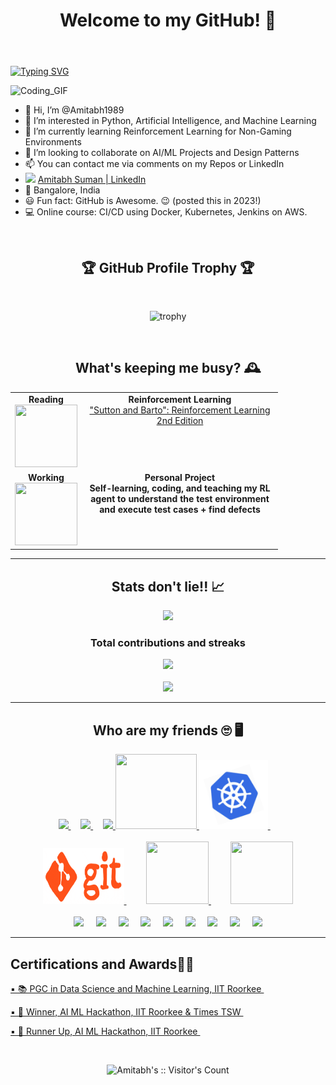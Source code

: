 <header>
  <h1>Welcome to my GitHub! 👋 </h1>
  <link rel="stylesheet" href="https://cdn.jsdelivr.net/gh/devicons/devicon@latest/devicon.min.css">
</header>

<p align="left">
<a href="https://github.com/amitabh1989">
    <img src="https://readme-typing-svg.demolab.com?font=Courier&size=18&duration=1800&pause=100&multiline=true&width=700&height=100&lines=Ai+Nebula;Software+Developer+%7C;AI+%7C+Deep+Learning+%7C+Data+Structures+and+Algorithms;Software+Design+Principles" alt="Typing SVG" />
</a>
<br/>


<!--- 
<div id="header" align="center">
  <img src="https://media.giphy.com/media/M9gbBd9nbDrOTu1Mqx/giphy.gif" width="200"/>
</div> 
--->

![Coding_GIF](https://user-images.githubusercontent.com/12171805/210138791-c6855daa-0726-4f64-9737-6e1c37991b4d.gif)

- 👋 Hi, I’m @Amitabh1989
- 👀 I’m interested in Python, Artificial Intelligence, and Machine Learning
- 🌱 I’m currently learning Reinforcement Learning for Non-Gaming Environments
- 💞️ I’m looking to collaborate on AI/ML Projects and Design Patterns
- 📫 You can contact me via comments on my Repos or LinkedIn
- <img src="https://cdn.jsdelivr.net/gh/devicons/devicon/icons/linkedin/linkedin-original.svg" width="20"/> [Amitabh Suman | LinkedIn](https://www.linkedin.com/in/amitabh-suman-4647bb29/)
- 📌 Bangalore, India
- 😃 Fun fact: GitHub is Awesome. 😉 (posted this in 2023!)
- 💻 Online course: CI/CD using Docker, Kubernetes, Jenkins on AWS.

<br>

<div align="center">
  <p style="color: #0078D6"><h2>🏆 GitHub Profile Trophy 🏆</h2></p>
  <br>

  ![trophy](https://github-profile-trophy.vercel.app/?username=Amitabh1989&margin-w=15&margin-h=15&row=1&column=6)
</div>

<br>

<div align="center">
  <p style="color: #0078D6"><h2>What's keeping me busy? 🕰️</h2></p>
  <table width="400px" style="border: none;">
    <tbody>
      <tr valign="top">
        <td width="100px" align="center">
          <span><strong>Reading</strong></span><br>
          <img height="100px" src="https://user-images.githubusercontent.com/12171805/233247634-37b471f3-9899-48b9-bbb4-c3d103f7ef57.gif" width="100px"/>
        </td>
        <td width="300px" align="center">
          <span><strong>Reinforcement Learning</strong></span><br>
          <a href="https://web.stanford.edu/class/psych209/Readings/SuttonBartoIPRLBook2ndEd.pdf">"Sutton and Barto": Reinforcement Learning 2nd Edition</a>
        </td>
      </tr>
      <tr valign="top">
        <td width="100px" align="center">
          <span><strong>Working</strong></span><br>
          <img height="100px" src="https://user-images.githubusercontent.com/12171805/233241540-99dafe10-7ddb-4780-8627-5eed92286fbb.gif" width="100px"/>
        </td>
        <td width="300px" align="center">
          <span><strong>Personal Project</strong></span><br>
          <span><strong>Self-learning, coding, and teaching my RL agent to understand the test environment and execute test cases + find defects</strong></span><br>
        </td>
      </tr>
    </tbody>
  </table>
</div>

<hr>

<div align="center">
  <p style="color: #0078D6"><h2>Stats don't lie!! 📈</h2></p>
  <img src="https://github-readme-stats.vercel.app/api?username=amitabh1989&show_icons=true"/>
</div>

<div align="center">
  <p style="color: #0078D6"><h3>Total contributions and streaks</h3></p>
  <img src="https://github-readme-streak-stats.herokuapp.com/?user=amitabh1989"/>
</div>

<br>

<div align="center">
  <img src="https://github-readme-stats.vercel.app/api/top-langs?username=amitabh1989"/>
</div>

<hr>

<div align="center">
  <p style="color: #0078D6"><h2>Who are my friends 🙄 🖥️</h2></p>

  <a href="https://python.org/" target="_blank" >
    <img src="https://media1.giphy.com/media/KAq5w47R9rmTuvWOWa/giphy.gif" height="90"/>
  </a> &nbsp; &nbsp; 

  <a href="https://www.docker.com/" target="_blank" >
    <img src="https://raw.githubusercontent.com/itsksaurabh/itsksaurabh/master/assets/docker.gif" height="100"/> 
  </a> &nbsp; &nbsp; 

  <a href="https://docs.gitlab.com/ee/ci/" target="_blank" >
    <img src="https://raw.githubusercontent.com/itsksaurabh/itsksaurabh/master/assets/cicd.gif" height="90"/>
  </a>

  <a href="https://docs.gitlab.com/ee/ci/" target="_blank" >
    <img src="https://miro.medium.com/v2/resize:fit:640/1*cWFpj7Fp3BgLRC-fz5KUpw.gif" height="120" width="130"/>
  </a>

  <a href="https://kubernetes.io/" target="_blank" >
    <img src="https://raw.githubusercontent.com/DiptoChakrabarty/DiptoChakrabarty/master/assets/kubernetes.gif" height="110" width="110"/>
  </a> &nbsp; &nbsp; 

  <br>

  <br>

  <a href="https://git-scm.com/" target="_blank" >
    <img src="https://raw.githubusercontent.com/DiptoChakrabarty/DiptoChakrabarty/master/assets/git.gif" height="90" width="130"/>
  </a> &nbsp; &nbsp; &nbsp; &nbsp; 

  <a href="https://github.com/Amitabh1989" target="_blank" >
    <img src="https://media.giphy.com/media/du3J3cXyzhj75IOgvA/giphy.gif" height="100" width="100"/>
  </a> &nbsp; &nbsp; &nbsp; &nbsp; 

  <a href="https://code.visualstudio.com/download" target="_blank" >
    <img src="https://res.cloudinary.com/practicaldev/image/fetch/s--eDUx93PJ--/c_limit%2Cf_auto%2Cfl_progressive%2Cq_66%2Cw_880/https://cdn.sanity.io/images/82qqyrei/production/d0eab98cd583f0b0db13afd90288b53ad5e14e59-828x815.gif" height="100" width="100"/>
  </a>

  <br>

  <br>
  <img src="https://cdn.jsdelivr.net/gh/devicons/devicon/icons/numpy/numpy-original.svg" width="80"/> &nbsp; &nbsp; 
  <img src="https://cdn.jsdelivr.net/gh/devicons/devicon/icons/pandas/pandas-original.svg" width="80"/> &nbsp; &nbsp; 
  <img src="https://cdn.jsdelivr.net/gh/devicons/devicon/icons/kaggle/kaggle-original.svg" width="80"/> &nbsp; &nbsp; 
  <img src="https://cdn.jsdelivr.net/gh/devicons/devicon/icons/jupyter/jupyter-original.svg" width="80"/> &nbsp; &nbsp; 
  <img src="https://cdn.jsdelivr.net/gh/devicons/devicon/icons/pycharm/pycharm-original.svg" width="80"/> &nbsp; &nbsp; 
  <img src="https://cdn.jsdelivr.net/gh/devicons/devicon/icons/anaconda/anaconda-original.svg" width="80"/> &nbsp; &nbsp; 
  <img src="https://cdn.jsdelivr.net/gh/devicons/devicon/icons/opencv/opencv-original.svg" width="80"/> &nbsp; &nbsp; 
  <img src="https://cdn.jsdelivr.net/gh/devicons/devicon/icons/linux/linux-original.svg" width="80"/> &nbsp; &nbsp; 
  <img src="https://cdn.jsdelivr.net/gh/devicons/devicon/icons/thealgorithms/thealgorithms-original.svg" width="80"/>
</div>

<hr>

<div align="left">
  <p style="color: #0078D6"><h2>Certifications and Awards👨‍🎓</h2></p>

  <a href="https://github.com/Amitabh1989/Amitabh1989/blob/main/My_IIT_Certificate.jpg" target="_blank"> ▪️ 📚 PGC in Data Science and Machine Learning, IIT Roorkee
  </a> &nbsp; &nbsp; 

  <a href="https://github.com/Amitabh1989/Amitabh1989/blob/main/Amitabh%20Suman%20Hackathon%20TSW.pdf" target="_blank"> ▪️ 🥇 Winner, AI ML Hackathon, IIT Roorkee & Times TSW
  </a> &nbsp; &nbsp; 

  <a href="https://github.com/Amitabh1989/Amitabh1989/blob/main/Amitabh%20Suman%20Hackathon%20TSW.pdf" target="_blank"> ▪️ 🥈 Runner Up, AI ML Hackathon, IIT Roorkee
  </a> &nbsp; &nbsp; 

  <br>

  <p align="center"><img src="https://profile-counter.glitch.me/{Amitabh1989}/count.svg" alt="Amitabh's :: Visitor's Count" /></p>
</div>

<!---
Amitabh1989/Amitabh1989 is a ✨ special ✨ repository because its `README.md` (this file) appears on your GitHub profile.
You can click the Preview link to take a look at your changes.

![me](https://github.com/Amitabh1989/Readme_1/blob/main/Coding_GIF.gif)

https://github.com/Amitabh1989/Readme_1/blob/main/Coding_GIF.gif

--->
